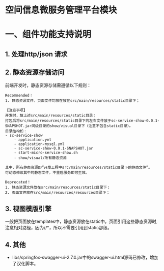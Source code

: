 # 空间信息微服务管理平台模块

# 一、组件功能支持说明
## 1. 处理http/json 请求
## 2. 静态资源存储访问
前端开发时，静态资源存储需遵循以下规则：
```
Recommended！
1. 静态资源文件、页面文件均放在放在src/main/resources/static目录下；

【注意事项】
开发时，放上述src/main/resources/static目录；
打包后将src/main/resources/static目录下的左右文件放于sc-service-show-0.0.1-SNAPSHOT.jar同级目录的show/visual目录下（注意不包含static目录）。
目录结构如：
- sc-service-show
    - application.yml
    - application-mysql.yml
    - sc-service-show-0.0.1-SNAPSHOT.jar
    - start-micro-service-show.sh
    - show/visual/所有静态资源

其中，所有静态资源即“开发工程中src/main/resources/static目录下的静态文件”。
可动态修改其中的静态文件，不重启服务即可生效。
```

```
Deprecated！
1. 静态资源文件放在src/main/resources/static目录下；
2. 页面文件放在src/main/resources/resources目录下；
```

## 3. 视图模版引擎
一般把页面放在templates中，静态资源放在static中。页面引用这些静态资源时,注意相对路径，因为//*，所以不需要引用到static那级。


## 4. 其他
- libs/springfox-swagger-ui-2.7.0.jar中的swagger-ui.html源码已修改，增加了汉化脚本。
